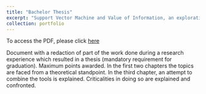 ```yaml
---
title: "Bachelor Thesis"
excerpt: "Support Vector Machine and Value of Information, an exploration, 2021 <br/><img src='/images/rec_dat_thesis.jpg'>"
collection: portfolio
---
```

To access the PDF, please click [here](http://simonegiancola09.github.io/files/Support_vector_machine_and_value_of_information_an_exploration.pdf)

Document with a redaction of part of the work done during a research experience which resulted in a thesis (mandatory requirement for graduation). Maximum points awarded.
In the first two chapters the topics are faced from a theoretical standpoint. In the third chapter, an attempt to combine the tools is explained. Criticalities in doing so are explained and confronted.
